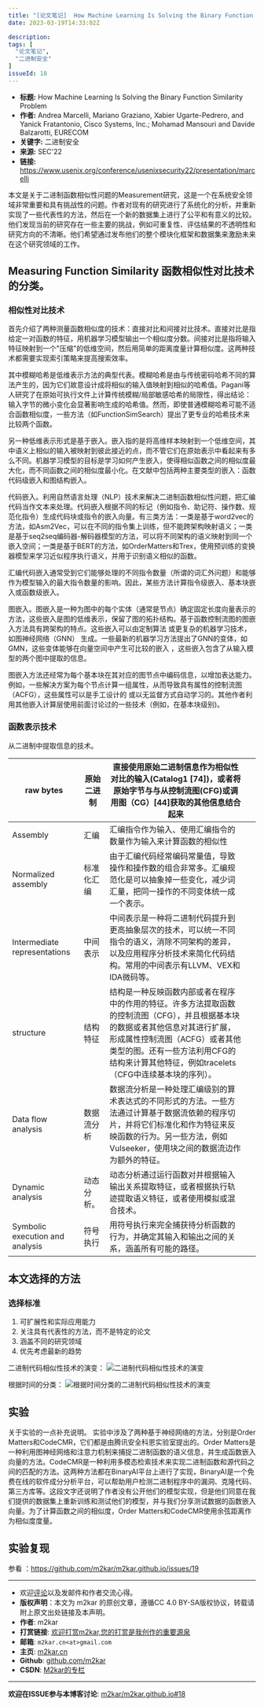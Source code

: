 ```yaml
---
title: "[论文笔记]  How Machine Learning Is Solving the Binary Function Similarity Problem（机器学习如何解决二进制函数相似性问题）"
date: 2023-03-19T14:33:02Z

description: 
tags: [
  "论文笔记",
  "二进制安全"
]
issueId: 18
---
```


- **标题:**  How Machine Learning Is Solving the Binary Function Similarity Problem
- **作者:** Andrea Marcelli, Mariano Graziano, Xabier Ugarte-Pedrero, and Yanick Fratantonio, Cisco Systems, Inc.; Mohamad Mansouri and Davide Balzarotti, EURECOM
- **关键字:** 二进制安全
- **来源:** SEC'22
- **链接:** https://www.usenix.org/conference/usenixsecurity22/presentation/marcelli

本文是关于二进制函数相似性问题的Measurement研究，这是一个在系统安全领域非常重要和具有挑战性的问题。作者对现有的研究进行了系统化的分析，并重新实现了一些代表性的方法，然后在一个新的数据集上进行了公平和有意义的比较。他们发现当前的研究存在一些主要的挑战，例如可重复性、评估结果的不透明性和研究方向的不清晰。他们希望通过发布他们的整个模块化框架和数据集来激励未来在这个研究领域的工作。

## Measuring Function Similarity 函数相似性对比技术的分类。
### 相似性对比技术

首先介绍了两种测量函数相似度的技术：直接对比和间接对比技术。直接对比是指给定一对函数的特征，用机器学习模型输出一个相似度分数。间接对比是指将输入特征映射到一个"压缩"的低维空间，然后用简单的距离度量计算相似度。这两种技术都需要实现索引策略来提高搜索效率。

其中模糊哈希是低维表示方法的典型代表。模糊哈希是由与传统密码哈希不同的算法产生的，因为它们故意设计成将相似的输入值映射到相似的哈希值。Pagani等人研究了在原始可执行文件上计算传统模糊/局部敏感哈希的局限性，得出结论：输入字节的微小变化会显著影响生成的哈希值。然而，即使普通模糊哈希可能不适合函数相似度，一些方法（如FunctionSimSearch）提出了更专业的哈希技术来比较两个函数。

另一种低维表示形式是基于嵌入。嵌入指的是将高维样本映射到一个低维空间，其中语义上相似的输入被映射到彼此接近的点，而不管它们在原始表示中看起来有多么不同。机器学习模型的目标是学习如何产生嵌入，使得相似函数之间的相似度最大化，而不同函数之间的相似度最小化。在文献中包括两种主要类型的嵌入：函数代码级嵌入和图结构嵌入。

代码嵌入。利用自然语言处理（NLP）技术来解决二进制函数相似性问题，把汇编代码当作文本来处理。代码嵌入根据不同的标记（例如指令、助记符、操作数、规范化指令）生成代码块或指令的嵌入向量。有三类方法：一类是基于word2vec的方法，如Asm2Vec，可以在不同的指令集上训练，但不能跨架构映射语义；一类是基于seq2seq编码器-解码器模型的方法，可以将不同架构的语义映射到同一个嵌入空间；一类是基于BERT的方法，如OrderMatters和Trex，使用预训练的变换器模型来学习近似程序执行语义，并用于识别语义相似的函数。

汇编代码嵌入通常受到它们能够处理的不同指令数量（所谓的词汇外问题）和能够作为模型输入的最大指令数量的影响。因此，某些方法计算指令级嵌入、基本块嵌入或函数级嵌入。

图嵌入。图嵌入是一种为图中的每个实体（通常是节点）确定固定长度向量表示的方法，这些嵌入是图的低维表示，保留了图的拓扑结构。基于函数控制流图的图嵌入方法具有跨架构的特点。这些嵌入可以由定制算法 或更复杂的机器学习技术，如图神经网络（GNN） 生成。一些最新的机器学习方法提出了GNN的变体，如GMN，这些变体能够在向量空间中产生可比较的嵌入 ，这些嵌入包含了从输入模型的两个图中提取的信息。

图嵌入方法还经常为每个基本块在其对应的图节点中编码信息，以增加表达能力。例如，一些解决方案为每个节点计算一组属性，从而导致具有属性的控制流图（ACFG），这些属性可以是手工设计的 或以无监督方式自动学习的。其他作者利用其他嵌入计算层使用前面讨论过的一些技术（例如，在基本块级别)。

### 函数表示技术

从二进制中提取信息的技术。

| raw bytes | 原始二进制 | 直接使用原始二进制信息作为相似性对比的输入(Catalog1 [74])，或者将原始字节与与从控制流图(CFG)或调用图（CG）[44]获取的其他信息结合起来 |   |
| --- | --- | --- | --- |
| Assembly | 汇编 | 汇编指令作为输入、使用汇编指令的数量作为输入来计算函数的相似性 |   |
| Normalized assembly | 标准化汇编 | 由于汇编代码经常编码常量值，导致操作和操作数的组合非常多。汇编规范化是可以抽象掉一些变化，减少词汇量，把同一操作的不同变体统一成一个表示。 |   |
| Intermediate representations | 中间表示 | 中间表示是一种将二进制代码提升到更高抽象层次的技术，可以统一不同指令的语义，消除不同架构的差异，以及应用程序分析技术来简化代码结构。常用的中间表示有LLVM、VEX和IDA微码等。 |   |
| structure | 结构特征 | 结构是一种反映函数内部或者在程序中的作用的特征。许多方法提取函数的控制流图（CFG），并且根据基本块的数据或者其他信息对其进行扩展，形成属性控制流图（ACFG）或者其他类型的图。还有一些方法利用CFG的结构来计算其他特征，例如tracelets（CFG中连续基本块的序列）。 |   |
| Data flow analysis | 数据流分析 | 数据流分析是一种处理汇编级别的算术表达式的不同形式的方法。一些方法通过计算基于数据流依赖的程序切片，并将它们标准化和作为特征来反映函数的行为。另一些方法，例如Vulseeker，使用块之间的数据流边作为额外的特征。 |   |
| Dynamic analysis | 动态分析。 | 动态分析通过运行函数对并根据输入输出关系提取特征，或者根据执行轨迹提取语义特征，或者使用模拟或混合技术。 |   |
| Symbolic execution and analysis | 符号执行 | 用符号执行来完全捕获待分析函数的行为，并确定其输入和输出之间的关系，涵盖所有可能的路径。 |   |

本文选择的方法
-------

### 选择标准

1.  可扩展性和实际应用能力
2.  关注具有代表性的方法，而不是特定的论文
3.  涵盖不同的研究领域
4.  优先考虑最新的趋势

二进制代码相似性技术的演变：
![二进制代码相似性技术的演变](https://user-images.githubusercontent.com/16930652/226182660-ef05108c-d902-4fe2-9b0a-a6e9f8af2d4c.png)

根据时间的分类：
![根据时间分类的二进制代码相似性技术的演变](https://user-images.githubusercontent.com/16930652/226182665-c31f760f-2cf5-419b-b611-fe039982dc36.png)

## 实验
关于实验的一点补充说明。
实验中涉及了两种基于神经网络的方法，分别是Order Matters和CodeCMR，它们都是由腾讯安全科恩实验室提出的。Order Matters是一种利用图神经网络和注意力机制来捕捉二进制函数的语义信息，并生成函数嵌入向量的方法。CodeCMR是一种利用多模态检索技术来实现二进制函数和源代码之间的匹配的方法。这两种方法都在BinaryAI平台上进行了实现，BinaryAI是一个免费在线的软件成分分析平台，可以帮助用户检测二进制程序中的漏洞、克隆代码、第三方库等。这段文字还说明了作者没有公开他们的模型实现，但是他们同意在我们提供的数据集上重新训练和测试他们的模型，并与我们分享测试数据的函数嵌入向量。为了计算函数之间的相似度，Order Matters和CodeCMR使用余弦距离作为相似度度量。

## 实验复现
参看 ：https://github.com/m2kar/m2kar.github.io/issues/19

<hr/>

- 欢迎[评论](https://github.com/m2kar/m2kar.github.io/issues/18)以及发邮件和作者交流心得。
- **版权声明**：本文为 m2kar 的原创文章，遵循CC 4.0 BY-SA版权协议，转载请附上原文出处链接及本声明。
- **作者**: m2kar
- **打赏链接**: [欢迎打赏m2kar,您的打赏是我创作的重要源泉](http://m2kar-cn.mikecrm.com/wy97haW)
- **邮箱**: `m2kar.cn<at>gmail.com`
- **主页**: [m2kar.cn](https://m2kar.cn)
- **Github**: [github.com/m2kar](https://github.com/m2kar)
- **CSDN**: [M2kar的专栏](https://m2kar.blog.csdn.net)

<hr/>

**欢迎在ISSUE参与本博客讨论**: [m2kar/m2kar.github.io#18](https://github.com/m2kar/m2kar.github.io/issues/18)